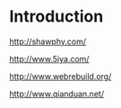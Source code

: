 # Introduction #

http://shawphy.com/

http://www.5iya.com/

http://www.webrebuild.org/

http://www.qianduan.net/